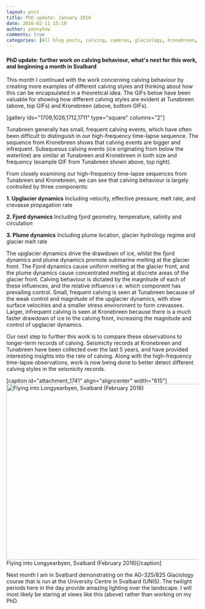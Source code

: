 ```yaml
---
layout: post
title: PhD update: January 2016
date: 2016-02-11 15:19
author: pennyhow
comments: true
categories: [All blog posts, calving, cameras, glaciology, kronebreen, phd, PhD update, research, Svalbard, time-lapse, tunabreen]
---
```

<h4>PhD update: further work on calving behaviour, what's next for this work, and beginning a month in Svalbard</h4>
This month I continued with the work concerning calving behaviour by creating more examples of different calving styles and thinking about how this can be encapsulated in a theoretical idea. The GIFs below have been valuable for showing how different calving styles are evident at Tunabreen (above, top GIFs) and Kronebreen (above, bottom GIFs).

[gallery ids="1709,1026,1712,1711" type="square" columns="2"]

Tunabreen generally has small, frequent calving events, which have often been difficult to distinguish in our high-frequency time-lapse sequence. The sequence from Kronebreen shows that calving events are bigger and infrequent. Subaqueous calving events (ice originating from below the waterline) are similar at Tunabreen and Kronebreen in both size and frequency (example GIF from Tunabreen shown above, top right).

From closely examining our high-frequency time-lapse sequences from Tunabreen and Kronebreen, we can see that calving behaviour is largely controlled by three components:

<b>1. Upglacier dynamics</b>
Including velocity, effective pressure, melt rate, and crevasse propagation rate

<b>2. Fjord dynamics</b>
Including fjord geometry, temperature, salinity and circulation

<b>3. Plume dynamics</b>
Including plume location, glacier hydrology regime and glacier melt rate

The upglacier dynamics drive the drawdown of ice, whilst the fjord dynamics and plume dynamics promote submarine melting at the glacier front. The Fjord dynamics cause uniform melting at the glacier front, and the plume dynamics cause concentrated melting at discrete areas of the glacier front. Calving behaviour is dictated by the magnitude of each of these influences, and the relative influence i.e. which component has prevailing control. Small, frequent calving is seen at Tunabreen because of the weak control and magnitude of the upglacier dynamics, with slow surface velocities and a smaller stress environment to form crevasses. Larger, infrequent calving is seen at Kronebreen because there is a much faster drawdown of ice to the calving front, increasing the magnitude and control of upglacier dynamics.

Our next step to further this work is to compare these observations to longer-term records of calving. Seismicity records at Kronebreen and Tunabreen have been collected over the last 5 years, and have provided interesting insights into the rate of calving. Along with the high-frequency time-lapse observations, work is now being done to better detect different calving styles in the seismicity records.

[caption id="attachment_1741" align="aligncenter" width="615"]<img class="alignnone  wp-image-1741" src="https://pennyhow.files.wordpress.com/2016/02/svalbardflight_2016.jpg" alt="Flying into Longyearbyen, Svalbard (February 2016)" width="615" height="461" /> Flying into Longyearbyen, Svalbard (February 2016)[/caption]

Next month I am in Svalbard demonstrating on the AG-325/825 Glaciology course that is run at the University Centre in Svalbard (UNIS). The twilight periods here in the day provide amazing lighting over the landscape. I will most likely be staring at views like this (above) rather than working on my PhD.

&nbsp;
